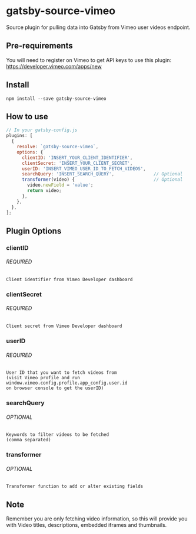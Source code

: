 # gatsby-source-vimeo

Source plugin for pulling data into Gatsby from Vimeo user videos endpoint.

## Pre-requirements

You will need to register on Vimeo to get API keys to use this plugin:
https://developer.vimeo.com/apps/new

## Install

`npm install --save gatsby-source-vimeo`

## How to use

```javascript
// In your gatsby-config.js
plugins: [
  {
    resolve: `gatsby-source-vimeo`,
    options: {
      clientID: 'INSERT_YOUR_CLIENT_IDENTIFIER',
      clientSecret: 'INSERT_YOUR_CLIENT_SECRET',
      userID: 'INSERT_VIMEO_USER_ID_TO_FETCH_VIDEOS',
      searchQuery: 'INSERT_SEARCH_QUERY',               // Optional
      transformer(video) {                              // Optional
        video.newField = 'value';
        return video;
      },
    },
  },
];
```

## Plugin Options

### clientID

###### REQUIRED

```
Client identifier from Vimeo Developer dashboard
```

### clientSecret

###### REQUIRED

```
Client secret from Vimeo Developer dashboard
```

### userID

###### REQUIRED

```
User ID that you want to fetch videos from
(visit Vimeo profile and run window.vimeo.config.profile.app_config.user.id
on browser console to get the userID)
```

### searchQuery

###### OPTIONAL

```
Keywords to filter videos to be fetched
(comma separated)
```

### transformer

###### OPTIONAL

```
Transformer function to add or alter existing fields
```

## Note

Remember you are only fetching video information, so this will provide
you with Video titles, descriptions, embedded iframes and thumbnails.
